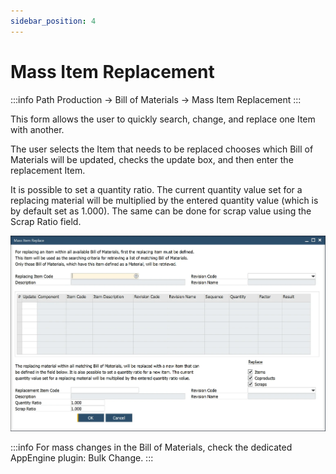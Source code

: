 ```yaml
---
sidebar_position: 4
---
```


# Mass Item Replacement

:::info Path
    Production → Bill of Materials → Mass Item Replacement
:::

This form allows the user to quickly search, change, and replace one Item with another.

The user selects the Item that needs to be replaced chooses which Bill of Materials will be updated, checks the update box, and then enter the replacement Item.

It is possible to set a quantity ratio. The current quantity value set for a replacing material will be multiplied by the entered quantity value (which is by default set as 1.000). The same can be done for scrap value using the Scrap Ratio field.

![Mass Item Replace](./media/mass-item-replace/mass-item-replace.webp)

:::info
    For mass changes in the Bill of Materials, check the dedicated AppEngine plugin: Bulk Change.
:::
